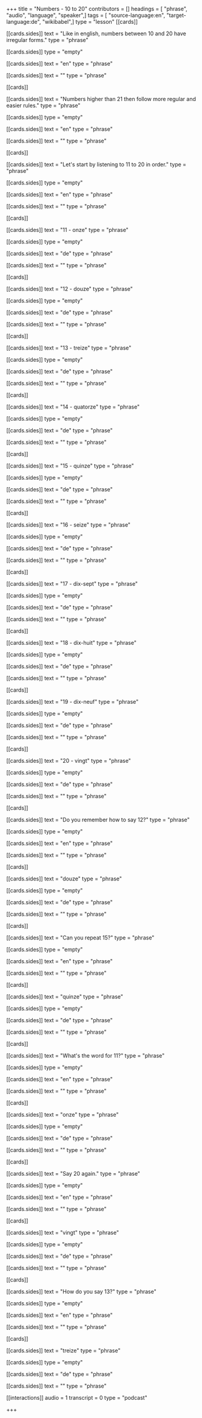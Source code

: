 +++
title = "Numbers - 10 to 20"
contributors = []
headings = [ "phrase", "audio", "language", "speaker",]
tags = [ "source-language:en", "target-language:de", "wikibabel",]
type = "lesson"
[[cards]]

[[cards.sides]]
text = "Like in english, numbers between 10 and 20 have irregular forms."
type = "phrase"

[[cards.sides]]
type = "empty"

[[cards.sides]]
text = "en"
type = "phrase"

[[cards.sides]]
text = ""
type = "phrase"

[[cards]]

[[cards.sides]]
text = "Numbers higher than 21 then follow more regular and easier rules."
type = "phrase"

[[cards.sides]]
type = "empty"

[[cards.sides]]
text = "en"
type = "phrase"

[[cards.sides]]
text = ""
type = "phrase"

[[cards]]

[[cards.sides]]
text = "Let's start by listening to 11 to 20 in order."
type = "phrase"

[[cards.sides]]
type = "empty"

[[cards.sides]]
text = "en"
type = "phrase"

[[cards.sides]]
text = ""
type = "phrase"

[[cards]]

[[cards.sides]]
text = "11 - onze"
type = "phrase"

[[cards.sides]]
type = "empty"

[[cards.sides]]
text = "de"
type = "phrase"

[[cards.sides]]
text = ""
type = "phrase"

[[cards]]

[[cards.sides]]
text = "12 - douze"
type = "phrase"

[[cards.sides]]
type = "empty"

[[cards.sides]]
text = "de"
type = "phrase"

[[cards.sides]]
text = ""
type = "phrase"

[[cards]]

[[cards.sides]]
text = "13 - treize"
type = "phrase"

[[cards.sides]]
type = "empty"

[[cards.sides]]
text = "de"
type = "phrase"

[[cards.sides]]
text = ""
type = "phrase"

[[cards]]

[[cards.sides]]
text = "14 - quatorze"
type = "phrase"

[[cards.sides]]
type = "empty"

[[cards.sides]]
text = "de"
type = "phrase"

[[cards.sides]]
text = ""
type = "phrase"

[[cards]]

[[cards.sides]]
text = "15 - quinze"
type = "phrase"

[[cards.sides]]
type = "empty"

[[cards.sides]]
text = "de"
type = "phrase"

[[cards.sides]]
text = ""
type = "phrase"

[[cards]]

[[cards.sides]]
text = "16 - seize"
type = "phrase"

[[cards.sides]]
type = "empty"

[[cards.sides]]
text = "de"
type = "phrase"

[[cards.sides]]
text = ""
type = "phrase"

[[cards]]

[[cards.sides]]
text = "17 - dix-sept"
type = "phrase"

[[cards.sides]]
type = "empty"

[[cards.sides]]
text = "de"
type = "phrase"

[[cards.sides]]
text = ""
type = "phrase"

[[cards]]

[[cards.sides]]
text = "18 - dix-huit"
type = "phrase"

[[cards.sides]]
type = "empty"

[[cards.sides]]
text = "de"
type = "phrase"

[[cards.sides]]
text = ""
type = "phrase"

[[cards]]

[[cards.sides]]
text = "19 - dix-neuf"
type = "phrase"

[[cards.sides]]
type = "empty"

[[cards.sides]]
text = "de"
type = "phrase"

[[cards.sides]]
text = ""
type = "phrase"

[[cards]]

[[cards.sides]]
text = "20 - vingt"
type = "phrase"

[[cards.sides]]
type = "empty"

[[cards.sides]]
text = "de"
type = "phrase"

[[cards.sides]]
text = ""
type = "phrase"

[[cards]]

[[cards.sides]]
text = "Do you remember how to say 12?"
type = "phrase"

[[cards.sides]]
type = "empty"

[[cards.sides]]
text = "en"
type = "phrase"

[[cards.sides]]
text = ""
type = "phrase"

[[cards]]

[[cards.sides]]
text = "douze"
type = "phrase"

[[cards.sides]]
type = "empty"

[[cards.sides]]
text = "de"
type = "phrase"

[[cards.sides]]
text = ""
type = "phrase"

[[cards]]

[[cards.sides]]
text = "Can you repeat 15?"
type = "phrase"

[[cards.sides]]
type = "empty"

[[cards.sides]]
text = "en"
type = "phrase"

[[cards.sides]]
text = ""
type = "phrase"

[[cards]]

[[cards.sides]]
text = "quinze"
type = "phrase"

[[cards.sides]]
type = "empty"

[[cards.sides]]
text = "de"
type = "phrase"

[[cards.sides]]
text = ""
type = "phrase"

[[cards]]

[[cards.sides]]
text = "What's the word for 11?"
type = "phrase"

[[cards.sides]]
type = "empty"

[[cards.sides]]
text = "en"
type = "phrase"

[[cards.sides]]
text = ""
type = "phrase"

[[cards]]

[[cards.sides]]
text = "onze"
type = "phrase"

[[cards.sides]]
type = "empty"

[[cards.sides]]
text = "de"
type = "phrase"

[[cards.sides]]
text = ""
type = "phrase"

[[cards]]

[[cards.sides]]
text = "Say 20 again."
type = "phrase"

[[cards.sides]]
type = "empty"

[[cards.sides]]
text = "en"
type = "phrase"

[[cards.sides]]
text = ""
type = "phrase"

[[cards]]

[[cards.sides]]
text = "vingt"
type = "phrase"

[[cards.sides]]
type = "empty"

[[cards.sides]]
text = "de"
type = "phrase"

[[cards.sides]]
text = ""
type = "phrase"

[[cards]]

[[cards.sides]]
text = "How do you say 13?"
type = "phrase"

[[cards.sides]]
type = "empty"

[[cards.sides]]
text = "en"
type = "phrase"

[[cards.sides]]
text = ""
type = "phrase"

[[cards]]

[[cards.sides]]
text = "treize"
type = "phrase"

[[cards.sides]]
type = "empty"

[[cards.sides]]
text = "de"
type = "phrase"

[[cards.sides]]
text = ""
type = "phrase"

[[interactions]]
audio = 1
transcript = 0
type = "podcast"

+++
